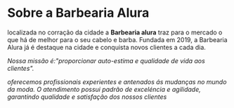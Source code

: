<h1>Sobre a Barbearia Alura</h1>
<p></p>localizada no corração da cidade a <strong>Barbearia alura</strong> traz para o mercado o que há de melhor para o seu cabelo e barba. Fundada em 2019, a Barbearia Alura já é destaque na cidade e conquista novos clientes a cada dia.</p>
<p><em>Nossa missão é:<strong></strong>"proporcionar auto-estima e qualidade de vida aos clientes"</strong>.<em></p>
<p></p>oferecemos profissionais experientes e antenados ás mudanças no mundo da moda. O atendimento possui padrão de exceléncia e agilidade, garantindo qualidade e satisfação dos nossos clientes</p>
